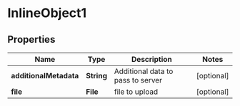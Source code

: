 

# InlineObject1

## Properties

Name | Type | Description | Notes
------------ | ------------- | ------------- | -------------
**additionalMetadata** | **String** | Additional data to pass to server |  [optional]
**file** | **File** | file to upload |  [optional]



